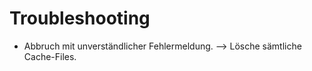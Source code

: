 # Troubleshooting

- Abbruch mit unverständlicher Fehlermeldung. --> Lösche sämtliche Cache-Files.



